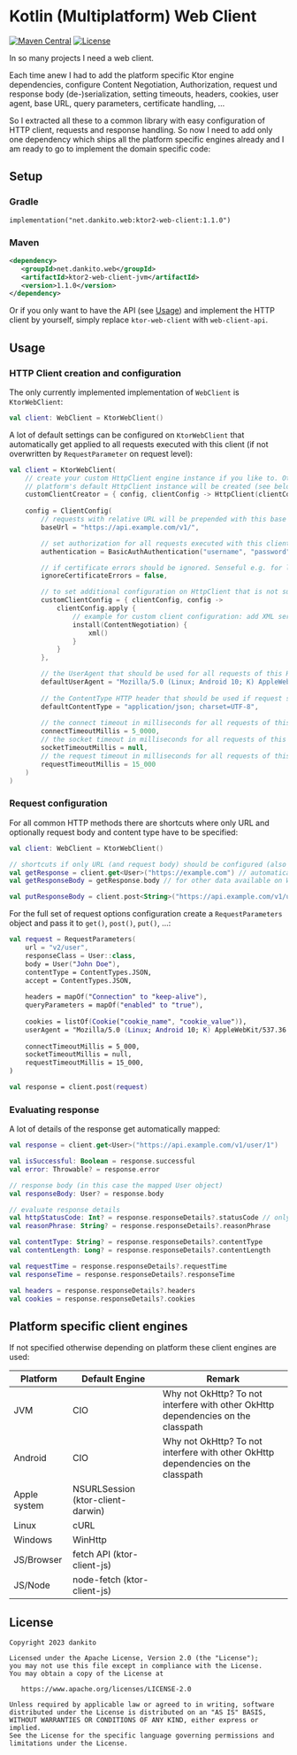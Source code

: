 # Kotlin (Multiplatform) Web Client
[![Maven Central](https://maven-badges.herokuapp.com/maven-central/net.dankito.web/ktor2-web-client/badge.svg)](https://maven-badges.herokuapp.com/maven-central/net.dankito.web/ktor2-web-client)
[![License](https://img.shields.io/badge/License-Apache_2.0-blue.svg)](https://opensource.org/licenses/Apache-2.0)

In so many projects I need a web client. 

Each time anew I had to add the platform specific Ktor engine dependencies, 
configure Content Negotiation, Authorization, request und response body (de-)serialization, 
setting timeouts, headers, cookies, user agent, base URL, query parameters, certificate handling, ... 

So I extracted all these to a common library with easy configuration of HTTP client, requests and response handling.
So now I need to add only one dependency which ships all the platform specific engines already
and I am ready to go to implement the domain specific code:


## Setup

### Gradle

```
implementation("net.dankito.web:ktor2-web-client:1.1.0")
```

### Maven

```xml
<dependency>
   <groupId>net.dankito.web</groupId>
   <artifactId>ktor2-web-client-jvm</artifactId>
   <version>1.1.0</version>
</dependency>
```

Or if you only want to have the API (see [Usage](#usage)) and implement the HTTP client by yourself, simply replace `ktor-web-client` with `web-client-api`.


## Usage

### HTTP Client creation and configuration

The only currently implemented implementation of `WebClient` is `KtorWebClient`:

```kotlin
val client: WebClient = KtorWebClient()
```

A lot of default settings can be configured on `KtorWebClient` that automatically get applied to all requests executed with this client (if not overwritten by `RequestParameter` on request level):

```kotlin
val client = KtorWebClient(
    // create your custom HttpClient engine instance if you like to. Otherwise 
    // platform's default HttpClient instance will be created (see below)
    customClientCreator = { config, clientConfig -> HttpClient(clientConfig) },
    
    config = ClientConfig(
        // requests with relative URL will be prepended with this base URL
        baseUrl = "https://api.example.com/v1/",

        // set authorization for all requests executed with this client
        authentication = BasicAuthAuthentication("username", "password"),

        // if certificate errors should be ignored. Senseful e.g. for local testing with self signed certificates
        ignoreCertificateErrors = false,

        // to set additional configuration on HttpClient that is not supported out of the box by this library
        customClientConfig = { clientConfig, config ->
            clientConfig.apply {
                // example for custom client configuration: add XML serialization. By default JSON serialization is configured
                install(ContentNegotiation) {
                    xml()
                }
            }
        },

        // the UserAgent that should be used for all requests of this HTTP Client (if not overwritten in RequestParameters)
        defaultUserAgent = "Mozilla/5.0 (Linux; Android 10; K) AppleWebKit/537.36 (KHTML, like Gecko) Chrome/134.0.0.0 Mobile Safari/537.3",
        
        // the ContentType HTTP header that should be used if request specifies a body but no content type (defaults to "application/json; charset=UTF-8")
        defaultContentType = "application/json; charset=UTF-8",
        
        // the connect timeout in milliseconds for all requests of this HTTP client (if not overwritten in RequestParameters). Defaults to 5 seconds.
        connectTimeoutMillis = 5_0000,
        // the socket timeout in milliseconds for all requests of this HTTP client (if not overwritten in RequestParameters). Defaults to not set.
        socketTimeoutMillis = null,
        // the request timeout in milliseconds for all requests of this HTTP client (if not overwritten in RequestParameters). Defaults to 15 seconds.
        requestTimeoutMillis = 15_000
    )
)
```


### Request configuration

For all common HTTP methods there are shortcuts where only URL and optionally request body and content type have to be specified:

```kotlin
val client: WebClient = KtorWebClient()

// shortcuts if only URL (and request body) should be configured (also available for put(), delete(), head() and custom HTTP methods):
val getResponse = client.get<User>("https://example.com") // automatically deserializes response body to User object
val getResponseBody = getResponse.body // for other data available on WebClientResponse object see below

val putResponseBody = client.post<String>("https://api.example.com/v1/user", User("John Doe")).body
```

For the full set of request options configuration create a `RequestParameters` object and pass it to `get()`, `post()`, `put()`, ...:

```kotlin
val request = RequestParameters(
    url = "v2/user",
    responseClass = User::class,
    body = User("John Doe"),
    contentType = ContentTypes.JSON,
    accept = ContentTypes.JSON,
    
    headers = mapOf("Connection" to "keep-alive"),
    queryParameters = mapOf("enabled" to "true"),
    
    cookies = listOf(Cookie("cookie_name", "cookie_value")),
    userAgent = "Mozilla/5.0 (Linux; Android 10; K) AppleWebKit/537.36 (KHTML, like Gecko) Chrome/134.0.0.0 Mobile Safari/537.3",
    
    connectTimeoutMillis = 5_000,
    socketTimeoutMillis = null,
    requestTimeoutMillis = 15_000,
)

val response = client.post(request)
```


### Evaluating response

A lot of details of the response get automatically mapped:

```kotlin
val response = client.get<User>("https://api.example.com/v1/user/1")

val isSuccessful: Boolean = response.successful
val error: Throwable? = response.error

// response body (in this case the mapped User object)
val responseBody: User? = response.body

// evaluate response details
val httpStatusCode: Int? = response.responseDetails?.statusCode // only set in case a response has been retrieved, not in case of Network error
val reasonPhrase: String? = response.responseDetails?.reasonPhrase

val contentType: String? = response.responseDetails?.contentType
val contentLength: Long? = response.responseDetails?.contentLength

val requestTime = response.responseDetails?.requestTime
val responseTime = response.responseDetails?.responseTime

val headers = response.responseDetails?.headers
val cookies = response.responseDetails?.cookies
```


## Platform specific client engines

If not specified otherwise depending on platform these client engines are used:

| Platform     | Default Engine                    | Remark                                                                           |
|--------------|-----------------------------------|----------------------------------------------------------------------------------|
| JVM          | CIO                               | Why not OkHttp? To not interfere with other OkHttp dependencies on the classpath |
| Android      | CIO                               | Why not OkHttp? To not interfere with other OkHttp dependencies on the classpath |
| Apple system | NSURLSession (ktor-client-darwin) |                                                                                  |
| Linux        | cURL                              |                                                                                  |
| Windows      | WinHttp                           |                                                                                  |
| JS/Browser   | fetch API (ktor-client-js)        |                                                                                  |
| JS/Node      | node-fetch (ktor-client-js)       |                                                                                  |


## License
```
Copyright 2023 dankito

Licensed under the Apache License, Version 2.0 (the "License");
you may not use this file except in compliance with the License.
You may obtain a copy of the License at

   https://www.apache.org/licenses/LICENSE-2.0

Unless required by applicable law or agreed to in writing, software
distributed under the License is distributed on an "AS IS" BASIS,
WITHOUT WARRANTIES OR CONDITIONS OF ANY KIND, either express or implied.
See the License for the specific language governing permissions and
limitations under the License.
```